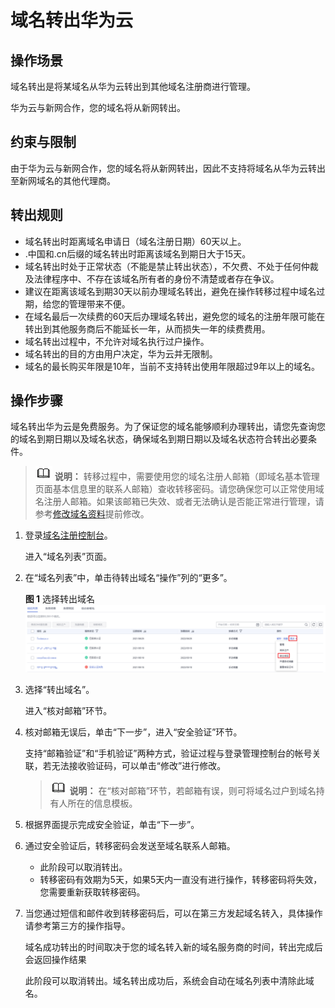 # 域名转出华为云<a name="domain_ug_350004"></a>

## 操作场景<a name="zh-cn_topic_0186353709_section106861716161919"></a>

域名转出是将某域名从华为云转出到其他域名注册商进行管理。

华为云与新网合作，您的域名将从新网转出。

## 约束与限制<a name="section15141182016325"></a>

由于华为云与新网合作，您的域名将从新网转出，因此不支持将域名从华为云转出至新网域名的其他代理商。

## 转出规则<a name="zh-cn_topic_0186353709_section17609184510207"></a>

-   域名转出时距离域名申请日（域名注册日期）60天以上。
-   .中国和.cn后缀的域名转出时距离该域名到期日大于15天。
-   域名转出时处于正常状态（不能是禁止转出状态），不欠费、不处于任何仲裁及法律程序中、不存在该域名所有者的身份不清楚或者存在争议。
-   建议在距离该域名到期30天以前办理域名转出，避免在操作转移过程中域名过期，给您的管理带来不便。
-   在域名最后一次续费的60天后办理域名转出，避免您的域名的注册年限可能在转出到其他服务商后不能延长一年，从而损失一年的续费费用。
-   域名转出过程中，不允许对域名执行过户操作。
-   域名转出的目的方由用户决定，华为云并无限制。
-   域名的最长购买年限是10年，当前不支持转出使用年限超过9年以上的域名。

## 操作步骤<a name="zh-cn_topic_0186353709_section144851039151917"></a>

域名转出华为云是免费服务。为了保证您的域名能够顺利办理转出，请您先查询您的域名到期日期以及域名状态，确保域名到期日期以及域名状态符合转出必要条件。

>![](public_sys-resources/icon-note.gif) **说明：** 
>转移过程中，需要使用您的域名注册人邮箱（即域名基本管理页面基本信息里的联系人邮箱）查收转移密码。请您确保您可以正常使用域名注册人邮箱。如果该邮箱已失效、或者无法确认是否能正常进行管理，请参考[修改域名资料](https://support.huaweicloud.com/usermanual-domain/domain_ug_330006.html)提前修改。

1.  登录[域名注册控制台](https://console.huaweicloud.com/domain/?region=cn-north-4#/domain/list)。

    进入“域名列表”页面。

2.  在“域名列表”中，单击待转出域名“操作”列的“更多”。

    **图 1**  选择转出域名<a name="fig1315721716715"></a>  
    ![](figures/选择转出域名.png "选择转出域名")

3.  选择“转出域名”。

    进入“核对邮箱”环节。

4.  核对邮箱无误后，单击“下一步”，进入“安全验证”环节。

    支持“邮箱验证”和“手机验证”两种方式，验证过程与登录管理控制台的帐号关联，若无法接收验证码，可以单击“修改”进行修改。

    >![](public_sys-resources/icon-note.gif) **说明：** 
    >在“核对邮箱”环节，若邮箱有误，则可将域名过户到域名持有人所在的信息模板。

5.  根据界面提示完成安全验证，单击“下一步”。
6.  通过安全验证后，转移密码会发送至域名联系人邮箱。
    -   此阶段可以取消转出。
    -   转移密码有效期为5天，如果5天内一直没有进行操作，转移密码将失效，您需要重新获取转移密码。

7.  当您通过短信和邮件收到转移密码后，可以在第三方发起域名转入，具体操作请参考第三方的操作指导。

    域名成功转出的时间取决于您的域名转入新的域名服务商的时间，转出完成后会返回操作结果

    此阶段可以取消转出。域名转出成功后，系统会自动在域名列表中清除此域名。


